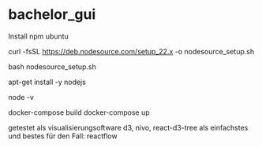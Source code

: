 # bachelor_gui

Install npm ubuntu

curl -fsSL https://deb.nodesource.com/setup_22.x -o nodesource_setup.sh

bash nodesource_setup.sh

apt-get install -y nodejs

node -v



docker-compose build
docker-compose up


getestet als visualisierungsoftware d3, nivo, react-d3-tree
als einfachstes und bestes für den Fall: reactflow